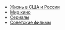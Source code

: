 * [Жизнь в США и России](Жизнь%20в%20США%20и%20России)
* [Мир кино](Мир%20кино)
* [Сериалы](Сериалы)
* [Советские фильмы](Советские%20фильмы)